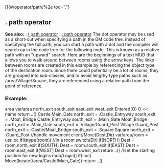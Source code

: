 []{#/operator/path/%2e toc="."}
## . path operator
**See also:**
:   [/ path operator](#/operator/path//)
:   [: path operator](#/operator/path/:)
The dot operator may be used as a short-cut when specifying a path in
the DM code tree. Instead of specifying the full path, you can start a
path with a dot and the compiler will search up in the code tree for the
following node. This is known as a relative path with an \"upward\"
search.
Here are the beginnings of a text MUD that allows you to walk around
between rooms using the arrow keys. The links between rooms are created
in this example by referencing the object type of the destination room.
Since there could potentially be a lot of rooms, they are grouped into
sub-classes, and to avoid lengthy type paths such as
/area/Village/Square, they are referenced using a relative path from the
point of reference.
### Example:
area var/area north_exit south_exit east_exit west_exit Entered(O) O
\<\< name return ..() Castle Main_Gate north_exit = .Castle_Entryway
south_exit = .Moat_Bridge Castle_Entryway south_exit = .Main_Gate
Moat_Bridge north_exit = .Main_Gate south_exit = .Village/Guard_Post
Village Guard_Post north_exit = .Castle/Moat_Bridge south_exit = .Square
Square north_exit = .Guard_Post //handle movement client/Move(Dest,Dir)
var/area/room = usr.loc if(istype(room)) //in a room switch(Dir)
if(NORTH) Dest = room.north_exit if(SOUTH) Dest = room.south_exit
if(EAST) Dest = room.east_exit if(WEST) Dest = room.west_exit return
..() //set the starting position for new logins mob/Login() if(!loc)
Move(locate(/area/Castle/Main_Gate)) return ..()